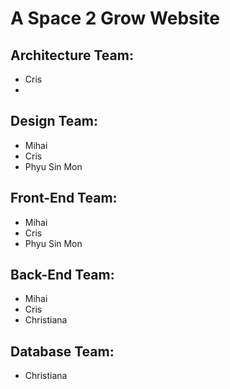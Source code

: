 # A Space 2 Grow Website
## Architecture Team:
- Cris
- 

## Design Team:
- Mihai
- Cris
- Phyu Sin Mon

## Front-End Team:
- Mihai
- Cris
- Phyu Sin Mon

## Back-End Team:
- Mihai
- Cris
- Christiana

## Database Team: 
- Christiana
